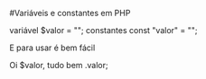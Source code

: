 #Variáveis e constantes em PHP 

variável $valor = "";
constantes const "valor" = "";

E para usar é bem fácil 

Oi $valor, tudo bem .valor;